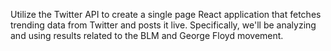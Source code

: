 Utilize the Twitter API to create a single page React application that fetches trending data from Twitter and posts it live. Specifically, we'll be analyzing and using results related to the BLM and George Floyd movement.

